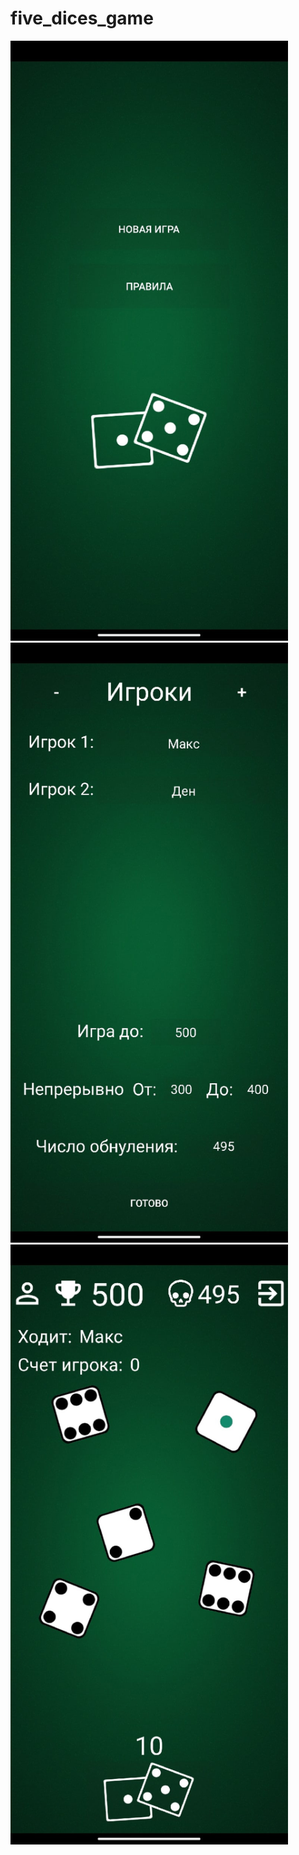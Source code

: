 ﻿# five_dices_game
<img src="https://raw.githubusercontent.com/aimlyaa/five_dices_game/main/screenshot_1.jpg" width="444" height="960">
<img src="https://raw.githubusercontent.com/aimlyaa/five_dices_game/main/screenshot_2.jpg" width="444" height="960">
<img src="https://raw.githubusercontent.com/aimlyaa/five_dices_game/main/screenshot_3.jpg" width="444" height="960">
